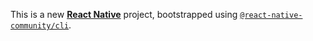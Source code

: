 This is a new [**React Native**](https://reactnative.dev) project, bootstrapped using [`@react-native-community/cli`](https://github.com/react-native-community/cli).

